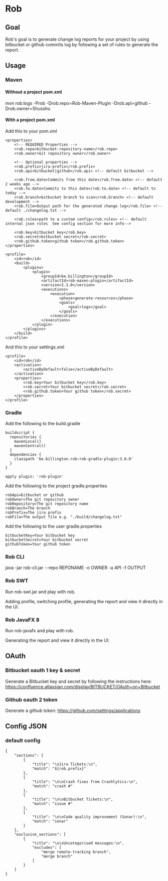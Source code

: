 # Rob

## Goal

Rob's goal is to generate change log reports for your project by using bitbucket or github commits log by following a set of rules to generate the report.


## Usage

### Maven

#### Without a project pom.xml

mvn rob:logs -Prob -Drob.repo=Rob-Maven-Plugin -Drob.api=github -Drob.owner=Shusshu



#### With a project pom.xml

Add this to your pom.xml

    <properties>
        <!-- REQUIRED Properties -->
        <rob.repo>bitbucket-repository-name</rob.repo>
        <rob.owner>Git repository owner</rob.owner>

        <!-- Optional properties -->
        <rob.prefix>jira-prefix</rob.prefix>
        <rob.api>bitbucket|github</rob.api> <!-- default bitbucket -->

        <rob.from.date>Commits from this date</rob.from.date> <!-- default 2 weeks ago -->
        <rob.to.date>Commits to this date</rob.to.date> <!-- default to today -->
        <rob.branch>bitbucket branch to scan</rob.branch> <!-- default development -->
        <rob.file>Output path for the generated change log</rob.file> <!-- default ./changelog.txt -->

        <rob.rules>path to a custom config</rob.rules> <!-- default internal json rules  See config section for more info-->

        <rob.key>bitbucket key</rob.key>
        <rob.secret>bitbucket secret</rob.secret>
        <rob.github.token>github token</rob.github.token>
    </properties>

    <profile>
        <id>rob</id>
        <build>
            <plugins>
                <plugin>
                    <groupId>be.billington</groupId>
                    <artifactId>rob-maven-plugin</artifactId>
                    <version>2.3.0</version>
                    <executions>
                        <execution>
                            <phase>generate-resources</phase>
                            <goals>
                                <goal>logs</goal>
                            </goals>
                        </execution>
                    </executions>
                </plugin>
            </plugins>
        </build>
    </profile>

And this to your settings.xml

    <profile>
        <id>rob</id>
        <activation>
            <activeByDefault>false</activeByDefault>
        </activation>
        <properties>
            <rob.key>Your bitbucket key</rob.key>
            <rob.secret>Your bitbucket secret</rob.secret>
            <rob.github.token>Your github token</rob.secret>
        </properties>
    </profile>


### Gradle

Add the following to the build.gradle

    buildscript {
      repositories {
        mavenLocal()
        mavenCentral()
      }
      dependencies {
        classpath 'be.billington.rob:rob-gradle-plugin:3.0.0'
      }
    }

    apply plugin: 'rob-plugin'


Add the following to the project gradle.properties

    robApi=bitbucket or github
    robOwner=The git repository owner
    robRepository=The git repository name
    robBranch=The branch
    robPrefix=The jira prefix
    robFile=The output file e.g. "./build/changelog.txt"


Add the following to the user gradle.properties

    bitbucketKey=Your bitbucket key
    bitbucketSecret=Your bitbucket secret
    githubToken=Your github token


### Rob CLI

java -jar rob-cli.jar --repo REPONAME -o OWNER -a API -f OUTPUT

### Rob SWT

Run rob-swt.jar and play with rob.

Adding profile, switching profile, generating the report and view it directly in the UI.


### Rob JavaFX 8

Run rob-javafx and play with rob.

Generating the report and view it directly in the UI.


## OAuth

### Bitbucket oauth 1 key & secret
Generate a Bitbucket key and secret by following the instructions here: https://confluence.atlassian.com/display/BITBUCKET/OAuth+on+Bitbucket


### Github oauth 2 token
Generate a github token: https://github.com/settings/applications


## Config JSON

### default config
    {
        "sections": [
            {
                "title": "\nJira Tickets:\n",
                "match": "${rob.prefix}"
            },
            {
                "title": "\n\nCrash fixes from Crashlytics:\n",
                "match": "crash #"
            },
            {
                "title": "\n\nBitbucket Tickets:\n",
                "match": "issue #"
            },
            {
                "title": "\n\nCode quality improvement (Sonar):\n",
                "match": "sonar"
            }
        ],
        "exclusive_sections": [
            {
                "title": "\n\nUncategorised messages:\n",
                "excludes": [
                    "merge remote-tracking branch",
                    "merge branch"
                ]
            }
        ]
    }